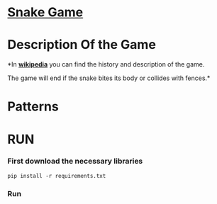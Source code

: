 # [**Snake Game**](https://ru.wikipedia.org/wiki/Snake_(%D0%B8%D0%B3%D1%80%D0%B0))

<p align="center">
</p>





**Description Of the Game**
=====
*In [**wikipedia**](https://ru.wikipedia.org/wiki/Snake_ (%D0%B8%D0%B3%D1%80%D0%B0)) you can find the history and description of the game. 

The game will end if the snake bites its body or collides with fences.*

**Patterns**
====


**RUN**
=====

### First download the necessary libraries
    pip install -r requirements.txt

### Run

